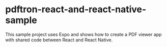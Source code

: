 # pdftron-react-and-react-native-sample
This sample project uses Expo and shows how to create a PDF viewer app with shared code between React and React Native.
